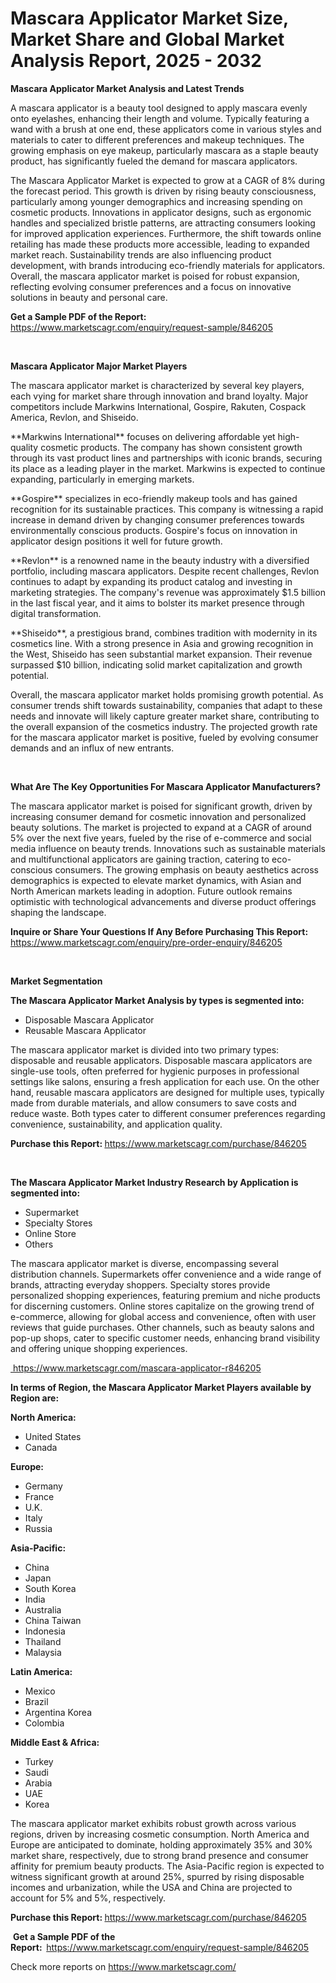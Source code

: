 <p><h1>Mascara Applicator Market Size, Market Share and Global Market Analysis Report, 2025 - 2032</h1></p><p><strong>Mascara Applicator Market Analysis and Latest Trends</strong></p>
<p><p>A mascara applicator is a beauty tool designed to apply mascara evenly onto eyelashes, enhancing their length and volume. Typically featuring a wand with a brush at one end, these applicators come in various styles and materials to cater to different preferences and makeup techniques. The growing emphasis on eye makeup, particularly mascara as a staple beauty product, has significantly fueled the demand for mascara applicators.</p><p>The Mascara Applicator Market is expected to grow at a CAGR of 8% during the forecast period. This growth is driven by rising beauty consciousness, particularly among younger demographics and increasing spending on cosmetic products. Innovations in applicator designs, such as ergonomic handles and specialized bristle patterns, are attracting consumers looking for improved application experiences. Furthermore, the shift towards online retailing has made these products more accessible, leading to expanded market reach. Sustainability trends are also influencing product development, with brands introducing eco-friendly materials for applicators. Overall, the mascara applicator market is poised for robust expansion, reflecting evolving consumer preferences and a focus on innovative solutions in beauty and personal care.</p></p>
<p><strong>Get a Sample PDF of the Report:&nbsp;</strong> <a href="https://www.marketscagr.com/enquiry/request-sample/846205?utm_campaign=2299&utm_medium=2&utm_source=Github&utm_content=ia&utm_term=08022025&utm_id=mascara-applicator">https://www.marketscagr.com/enquiry/request-sample/846205</a></p>
<p>&nbsp;</p>
<p><strong>Mascara Applicator Major Market Players</strong></p>
<p><p>The mascara applicator market is characterized by several key players, each vying for market share through innovation and brand loyalty. Major competitors include Markwins International, Gospire, Rakuten, Cospack America, Revlon, and Shiseido.</p><p>**Markwins International** focuses on delivering affordable yet high-quality cosmetic products. The company has shown consistent growth through its vast product lines and partnerships with iconic brands, securing its place as a leading player in the market. Markwins is expected to continue expanding, particularly in emerging markets.</p><p>**Gospire** specializes in eco-friendly makeup tools and has gained recognition for its sustainable practices. This company is witnessing a rapid increase in demand driven by changing consumer preferences towards environmentally conscious products. Gospire's focus on innovation in applicator design positions it well for future growth.</p><p>**Revlon** is a renowned name in the beauty industry with a diversified portfolio, including mascara applicators. Despite recent challenges, Revlon continues to adapt by expanding its product catalog and investing in marketing strategies. The company's revenue was approximately $1.5 billion in the last fiscal year, and it aims to bolster its market presence through digital transformation.</p><p>**Shiseido**, a prestigious brand, combines tradition with modernity in its cosmetics line. With a strong presence in Asia and growing recognition in the West, Shiseido has seen substantial market expansion. Their revenue surpassed $10 billion, indicating solid market capitalization and growth potential.</p><p>Overall, the mascara applicator market holds promising growth potential. As consumer trends shift towards sustainability, companies that adapt to these needs and innovate will likely capture greater market share, contributing to the overall expansion of the cosmetics industry. The projected growth rate for the mascara applicator market is positive, fueled by evolving consumer demands and an influx of new entrants.</p></p>
<p>&nbsp;</p>
<p><strong>What Are The Key Opportunities For Mascara Applicator Manufacturers?</strong></p>
<p><p>The mascara applicator market is poised for significant growth, driven by increasing consumer demand for cosmetic innovation and personalized beauty solutions. The market is projected to expand at a CAGR of around 5% over the next five years, fueled by the rise of e-commerce and social media influence on beauty trends. Innovations such as sustainable materials and multifunctional applicators are gaining traction, catering to eco-conscious consumers. The growing emphasis on beauty aesthetics across demographics is expected to elevate market dynamics, with Asian and North American markets leading in adoption. Future outlook remains optimistic with technological advancements and diverse product offerings shaping the landscape.</p></p>
<p><strong>Inquire or Share Your Questions If Any Before Purchasing This Report:</strong> <a href="https://www.marketscagr.com/enquiry/pre-order-enquiry/846205?utm_campaign=2299&utm_medium=2&utm_source=Github&utm_content=ia&utm_term=08022025&utm_id=mascara-applicator">https://www.marketscagr.com/enquiry/pre-order-enquiry/846205</a></p>
<p>&nbsp;</p>
<p><strong>Market Segmentation</strong></p>
<p><strong>The Mascara Applicator Market Analysis by types is segmented into:</strong></p>
<p><ul><li>Disposable Mascara Applicator</li><li>Reusable Mascara Applicator</li></ul></p>
<p><p>The mascara applicator market is divided into two primary types: disposable and reusable applicators. Disposable mascara applicators are single-use tools, often preferred for hygienic purposes in professional settings like salons, ensuring a fresh application for each use. On the other hand, reusable mascara applicators are designed for multiple uses, typically made from durable materials, and allow consumers to save costs and reduce waste. Both types cater to different consumer preferences regarding convenience, sustainability, and application quality.</p></p>
<p><strong>Purchase this Report:&nbsp;</strong><a href="https://www.marketscagr.com/purchase/846205?utm_campaign=2299&utm_medium=2&utm_source=Github&utm_content=ia&utm_term=08022025&utm_id=mascara-applicator">https://www.marketscagr.com/purchase/846205</a></p>
<p>&nbsp;</p>
<p><strong>The Mascara Applicator Market Industry Research by Application is segmented into:</strong></p>
<p><ul><li>Supermarket</li><li>Specialty Stores</li><li>Online Store</li><li>Others</li></ul></p>
<p><p>The mascara applicator market is diverse, encompassing several distribution channels. Supermarkets offer convenience and a wide range of brands, attracting everyday shoppers. Specialty stores provide personalized shopping experiences, featuring premium and niche products for discerning customers. Online stores capitalize on the growing trend of e-commerce, allowing for global access and convenience, often with user reviews that guide purchases. Other channels, such as beauty salons and pop-up shops, cater to specific customer needs, enhancing brand visibility and offering unique shopping experiences.</p></p>
<p><a href="https://www.marketscagr.com/mascara-applicator-r846205?utm_campaign=2299&utm_medium=2&utm_source=Github&utm_content=ia&utm_term=08022025&utm_id=mascara-applicator">&nbsp;https://www.marketscagr.com/mascara-applicator-r846205</a></p>
<p><strong>In terms of Region, the Mascara Applicator Market Players available by Region are:</strong></p>
<p>
    <p> <strong> North America: </strong>
        <ul>
            <li>United States</li>
            <li>Canada</li>
        </ul>
        </p> 
    <p> <strong> Europe: </strong>
        <ul>
            <li>Germany</li>
            <li>France</li>
            <li>U.K.</li>
            <li>Italy</li>
            <li>Russia</li>
        </ul>
        </p> 
    <p> <strong> Asia-Pacific: </strong>
        <ul>
            <li>China</li>
            <li>Japan</li>
            <li>South Korea</li>
            <li>India</li>
            <li>Australia</li>
            <li>China Taiwan</li>
            <li>Indonesia</li>
            <li>Thailand</li>
            <li>Malaysia</li>
        </ul>
        </p> 
    <p> <strong> Latin America: </strong>
        <ul>
            <li>Mexico</li>
            <li>Brazil</li>
            <li>Argentina Korea</li>
            <li>Colombia</li>
        </ul>
        </p> 
    <p> <strong> Middle East & Africa: </strong>
        <ul>
            <li>Turkey</li>
            <li>Saudi</li>
            <li>Arabia</li>
            <li>UAE</li>
            <li>Korea</li>
        </ul>
    </p>
    </p>
<p><p>The mascara applicator market exhibits robust growth across various regions, driven by increasing cosmetic consumption. North America and Europe are anticipated to dominate, holding approximately 35% and 30% market share, respectively, due to strong brand presence and consumer affinity for premium beauty products. The Asia-Pacific region is expected to witness significant growth at around 25%, spurred by rising disposable incomes and urbanization, while the USA and China are projected to account for 5% and 5%, respectively.</p></p>
<p><strong>Purchase this Report: </strong><a href="https://www.marketscagr.com/purchase/846205?utm_campaign=2299&utm_medium=2&utm_source=Github&utm_content=ia&utm_term=08022025&utm_id=mascara-applicator">https://www.marketscagr.com/purchase/846205</a></p>
<p>&nbsp;<strong>Get a Sample PDF of the Report:&nbsp;&nbsp;</strong><a href="https://www.marketscagr.com/enquiry/request-sample/846205?utm_campaign=2299&utm_medium=2&utm_source=Github&utm_content=ia&utm_term=08022025&utm_id=mascara-applicator">https://www.marketscagr.com/enquiry/request-sample/846205</a></p>
<p><strong></strong></p>
<p>Check more reports on <a href="https://www.marketscagr.com/?utm_campaign=2299&utm_medium=2&utm_source=Github&utm_content=ia&utm_term=08022025&utm_id=mascara-applicator">https://www.marketscagr.com/</a></p>